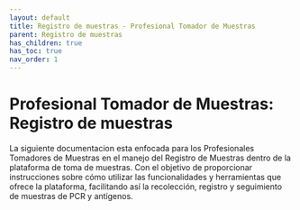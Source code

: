 ```yaml
---
layout: default
title: Registro de muestras - Profesional Tomador de Muestras
parent: Registro de muestras
has_children: true
has_toc: true
nav_order: 1
---
```

# Profesional Tomador de Muestras: Registro de muestras

La siguiente documentacion esta enfocada para los Profesionales Tomadores de Muestras en el manejo del Registro de Muestras dentro de la plataforma de toma de muestras. Con el objetivo de proporcionar instrucciones sobre cómo utilizar las  funcionalidades y herramientas que ofrece la plataforma, facilitando así la recolección, registro y seguimiento de muestras de PCR y antígenos.
    